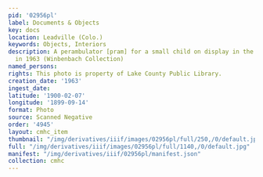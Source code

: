 ```yaml
---
pid: '02956pl'
label: Documents & Objects
key: docs
location: Leadville (Colo.)
keywords: Objects, Interiors
description: A perambulator [pram] for a small child on display in the Healy House
  in 1963 (Winbenbach Collection)
named_persons: 
rights: This photo is property of Lake County Public Library.
creation_date: '1963'
ingest_date: 
latitude: '1900-02-07'
longitude: '1899-09-14'
format: Photo
source: Scanned Negative
order: '4945'
layout: cmhc_item
thumbnail: "/img/derivatives/iiif/images/02956pl/full/250,/0/default.jpg"
full: "/img/derivatives/iiif/images/02956pl/full/1140,/0/default.jpg"
manifest: "/img/derivatives/iiif/02956pl/manifest.json"
collection: cmhc
---
```

